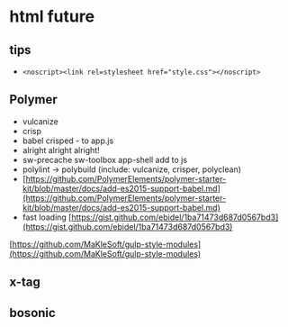 # html future
## tips
- `<noscript><link rel=stylesheet href="style.css"></noscript>`

## Polymer
- vulcanize
- crisp
- babel crisped - to app.js
- alright alright alright!
- sw-precache sw-toolbox app-shell add to js
- polylint -> polybuild (include: vulcanize, crisper, polyclean)
- [https://github.com/PolymerElements/polymer-starter-kit/blob/master/docs/add-es2015-support-babel.md](https://github.com/PolymerElements/polymer-starter-kit/blob/master/docs/add-es2015-support-babel.md)
- fast loading [https://gist.github.com/ebidel/1ba71473d687d0567bd3](https://gist.github.com/ebidel/1ba71473d687d0567bd3)

[https://github.com/MaKleSoft/gulp-style-modules](https://github.com/MaKleSoft/gulp-style-modules)

## x-tag
## bosonic

